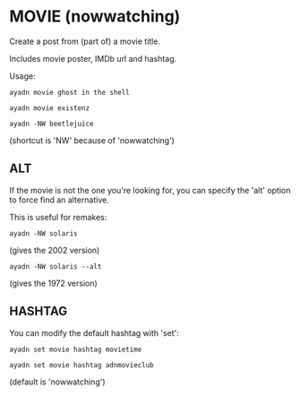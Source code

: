 # MOVIE (nowwatching)

Create a post from (part of) a movie title. 

Includes movie poster, IMDb url and hashtag.

Usage:

`ayadn movie ghost in the shell`

`ayadn movie existenz`

`ayadn -NW beetlejuice`

(shortcut is 'NW' because of 'nowwatching')

## ALT

If the movie is not the one you're looking for, you can specify the 'alt' option to force find an alternative.

This is useful for remakes:

`ayadn -NW solaris`

(gives the 2002 version)

`ayadn -NW solaris --alt`

(gives the 1972 version)

## HASHTAG

You can modify the default hashtag with 'set':

`ayadn set movie hashtag movietime`

`ayadn set movie hashtag adnmovieclub`

(default is 'nowwatching')
